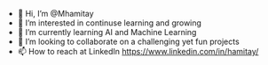 - 👋 Hi, I’m @Mhamitay
- 👀 I’m interested in continuse learning and growing
- 🌱 I’m currently learning AI and Machine Learning
- 💞️ I’m looking to collaborate on a challenging yet fun projects
- 📫 How to reach at LinkedIn https://www.linkedin.com/in/hamitay/

<!---
Mhamitay/Mhamitay is a ✨ special ✨ repository because its `README.md` (this file) appears on your GitHub profile.
You can click the Preview link to take a look at your changes.
--->
